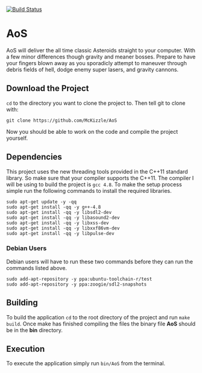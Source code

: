 [![Build Status](https://travis-ci.org/McKizzle/AoS.png?branch=master)](https://travis-ci.org/McKizzle/AoS)

AoS
===

AoS will deliver the all time classic Asteroids straight to your computer. 
With a few minor differences though gravity and meaner bosses. 
Prepare to have your fingers blown away as you sporadicly attempt to maneuver through debris fields of hell, dodge enemy super lasers, and gravity cannons. 

## Download the Project
`cd` to the directory you want to clone the project to. Then tell git to clone with:

    git clone https://github.com/McKizzle/AoS

Now you should be able to work on the code and compile the project yourself. 

## Dependencies
This project uses the new threading tools provided in the C++11 standard library. 
So make sure that your compiler supports the C++11. 
The compiler I will be using to build the project is `gcc 4.8`. To make the setup process simple run the following
commands to install the required libraries.

    sudo apt-get update -y -qq
    sudo apt-get install -qq -y g++-4.8
    sudo apt-get install -qq -y libsdl2-dev
    sudo apt-get install -qq -y libasound2-dev
    sudo apt-get install -qq -y libxss-dev
    sudo apt-get install -qq -y libxxf86vm-dev
    sudo apt-get install -qq -y libpulse-dev

### Debian Users
Debian users will have to run these two commands before they can run the commands listed above. 

    sudo add-apt-repository -y ppa:ubuntu-toolchain-r/test 
    sudo add-apt-repository -y ppa:zoogie/sdl2-snapshots

## Building
To build the application `cd` to the root directory of the project and run ``make build``. 
Once make has finished compiling the files the binary file __AoS__ should be in the __bin__ directory.

## Execution
To execute the application simply run ``bin/AoS`` from the terminal. 


